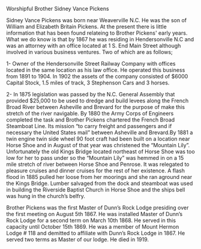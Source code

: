 Worshipful Brother Sidney Vance Pickens

Sidney Vance Pickens was born near Weaverville N.C. He was the son of William and Elizabeth Britain Pickens. At the present there is little information that has been found relateing to Brother Pickens' early years.
What we do know is that by 1867 he was residing in Hendersonville N.C and was an attorney with an office located at 1 S. End Main Street although involved in various business ventures. Two of which are as follows;

1- Owner of the Hendersonville Street Railway Company with offices located in the same location as his law office. He operated this business from 1891 to 1904. In 1902 the assets of the company consisted of $6000 Capital Stock, 1.5 miles of track, 3 Stephenson Cars and 3 horses.

2- In 1875 legislation was passed by the N.C. General Assembly that provided $25,000 to be used to dredge and build levees along the French Broad River between Asheville and Brevard for the purpose of make this stretch of the river navigable.
By 1880 the Army Corps of Engineers completed the task and Brother Pickens chartered the French Broad Steamboat Line. Its mission “to carry freight and passengers and if necessary the United States mail” between Asheville and Brevard.By 1881 a twin engine twin side wheel 90 foot craft had been built on a location near Horse Shoe and in August of that year was christened the “Mountain Lily”. Unfortunately the old Kings Bridge located northeast of Horse Shoe was too low for her to pass under so the “Mountain Lily” was hemmed in on a 15 mile stretch of river between Horse Shoe and Penrose. It was relegated to pleasure cruises and dinner cruises for the rest of her existence. A flash flood in 1885 pulled her loose from her moorings and she ran aground near the Kings Bridge. Lumber salvaged from the dock and steamboat was used in building the Riverside Baptist Church in Horse Shoe and the ships bell was hung in the church’s belfry.

Brother Pickens was the first Master of Dunn’s Rock Lodge presiding over the first meeting on August 5th 1867. He was installed Master of Dunn’s Rock Lodge for a second term on March 10th 1868. He served in this capacity until October 15th 1869. He was a member of Mount Hermon Lodge # 118 and demitted to affiliate with Dunn’s Rock Lodge in 1867.
He served two terms as Master of our lodge. He died in 1919.
